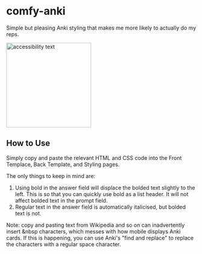 # comfy-anki
Simple but pleasing Anki styling that makes me more likely to actually do my reps.

<img src="https://i.imgur.com/5cK4vRa.jpg" width="225" alt="accessibility text">


## How to Use
Simply copy and paste the relevant HTML and CSS code into the Front Templace, Back Template, and Styling pages. 

The only things to keep in mind are:
1. Using bold in the answer field will displace the bolded text slightly to the left. This is so that you can quickly use bold as a list header. It will not affect bolded text in the prompt field.
2. Regular text in the answer field is automatically italicised, but bolded text is not.

Note: copy and pasting text from Wikipedia and so on can inadvertently insert &nbsp characters, which messes with how mobile displays Anki cards. If this is happening, you can use Anki's "find and replace" to replace the characters with a regular space character. 

